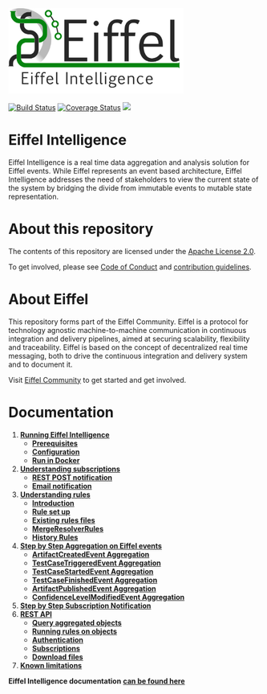 <!---
   Copyright 2017-2018 Ericsson AB.
   For a full list of individual contributors, please see the commit history.

   Licensed under the Apache License, Version 2.0 (the "License");
   you may not use this file except in compliance with the License.
   You may obtain a copy of the License at

       http://www.apache.org/licenses/LICENSE-2.0

   Unless required by applicable law or agreed to in writing, software
   distributed under the License is distributed on an "AS IS" BASIS,
   WITHOUT WARRANTIES OR CONDITIONS OF ANY KIND, either express or implied.
   See the License for the specific language governing permissions and
   limitations under the License.
--->

<img src="./images/eiffel-intelligence-logo.png" alt="Eiffel Intelligence" width="350"/>

[![Build Status](https://travis-ci.org/eiffel-community/eiffel-intelligence.svg?branch=master)](https://travis-ci.org/eiffel-community/eiffel-intelligence)
[![Coverage Status](https://coveralls.io/repos/github/eiffel-community/eiffel-intelligence/badge.svg?branch=master)](https://coveralls.io/github/eiffel-community/eiffel-intelligence?branch=master)
[![](https://jitpack.io/v/eiffel-community/eiffel-intelligence.svg)](https://jitpack.io/#eiffel-community/eiffel-intelligence)

# Eiffel Intelligence
Eiffel Intelligence is a real time data aggregation and analysis solution for Eiffel events. While Eiffel represents an event based architecture, Eiffel Intelligence addresses the need of stakeholders to view the current state of the system by bridging the divide from immutable events to mutable state representation.

# About this repository
The contents of this repository are licensed under the [Apache License 2.0](./LICENSE).

To get involved, please see [Code of Conduct](./CODE_OF_CONDUCT.md) and [contribution guidelines](./CONTRIBUTING.md).

# About Eiffel
This repository forms part of the Eiffel Community. Eiffel is a protocol for technology agnostic machine-to-machine communication in continuous integration and delivery pipelines, aimed at securing scalability, flexibility and traceability. Eiffel is based on the concept of decentralized real time messaging, both to drive the continuous integration and delivery system and to document it.

Visit [Eiffel Community](https://eiffel-community.github.io) to get started and get involved.

# Documentation

1. [**Running Eiffel Intelligence**](wiki/markdown/running-eiffel-intelligence.md)
    - [**Prerequisites**](wiki/markdown/running-eiffel-intelligence.md#Prerequisites)
    - [**Configuration**](wiki/markdown/configuration.md)
    - [**Run in Docker**](wiki/markdown/docker.md)
1. [**Understanding subscriptions**](wiki/markdown/subscriptions.md)
    - [**REST POST notification**](wiki/markdown/subscription-with-REST-POST-notification.md)
    - [**Email notification**](wiki/markdown/subscription-with-email-notification.md)
1. [**Understanding rules**](wiki/markdown/rules.md)
    - [**Introduction**](wiki/markdown/rules.md#Introduction)
    - [**Rule set up**](wiki/markdown/rules.md#Rule-set-up)
    - [**Existing rules files**](wiki/markdown/existing-rules-files.md)
    - [**MergeResolverRules**](wiki/markdown/merge-resolver-rules.md)
    - [**History Rules**](wiki/markdown/history-rules.md)
1. [**Step by Step Aggregation on Eiffel events**](wiki/markdown/step-by-step-aggregation.md)
    - [**ArtifactCreatedEvent Aggregation**](wiki/markdown/artifact-created-event-aggregation.md)
    - [**TestCaseTriggeredEvent Aggregation**](wiki/markdown/test-case-triggered-event-aggregation.md)
    - [**TestCaseStartedEvent Aggregation**](wiki/markdown/test-case-started-event-aggregation.md)
    - [**TestCaseFinishedEvent Aggregation**](wiki/markdown/test-case-finished-event-aggregation.md)
    - [**ArtifactPublishedEvent Aggregation**](wiki/markdown/artifact-published-event-aggregation.md)
    - [**ConfidenceLevelModifiedEvent Aggregation**](wiki/markdown/confidence-level-modified-event-aggregation.md)
1. [**Step by Step Subscription Notification**](wiki/markdown/step-by-step-subscription-notification.md)
1. [**REST API**](wiki/markdown/REST-API.md)
    - [**Query aggregated objects**](wiki/markdown/query.md)
    - [**Running rules on objects**](wiki/markdown/running-rules-on-objects.md)
    - [**Authentication**](wiki/markdown/authentication.md)
    - [**Subscriptions**](wiki/markdown/subscription-API.md)
    - [**Download files**](wiki/markdown/download-files.md)
1. [**Known limitations**](wiki/markdown/known-limitations.md)

**Eiffel Intelligence documentation** [**can be found here**](https://eiffel-community.github.io/eiffel-intelligence/)
